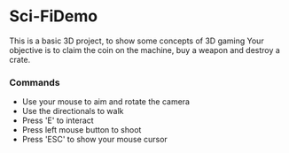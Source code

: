 # Sci-FiDemo

This is a basic 3D project, to show some concepts of 3D gaming
Your objective is to claim the coin on the machine, buy a weapon and destroy a crate.
### Commands
- Use your mouse to aim and rotate the camera
- Use the directionals to walk
- Press 'E' to interact
- Press left mouse button to shoot
- Press 'ESC' to show your mouse cursor
